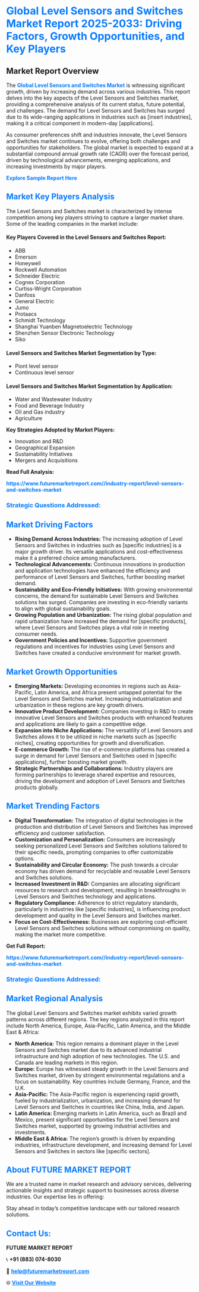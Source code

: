 <h1 style="color: #007BFF;">Global Level Sensors and Switches Market Report 2025-2033: Driving Factors, Growth Opportunities, and Key Players</h1>

<section id="overview">
<h2>Market Report Overview</h2>
<p>The <a href="https://www.futuremarketreport.com//industry-report/level-sensors-and-switches-market" style="color: #007BFF; text-decoration: none;"><strong>Global Level Sensors and Switches Market</strong></a> is witnessing significant growth, driven by increasing demand across various industries. This report delves into the key aspects of the Level Sensors and Switches market, providing a comprehensive analysis of its current status, future potential, and challenges. The demand for Level Sensors and Switches has surged due to its wide-ranging applications in industries such as [insert industries], making it a critical component in modern-day [applications].</p>
<p>As consumer preferences shift and industries innovate, the Level Sensors and Switches market continues to evolve, offering both challenges and opportunities for stakeholders. The global market is expected to expand at a substantial compound annual growth rate (CAGR) over the forecast period, driven by technological advancements, emerging applications, and increasing investments by major players.</p>
</section>

<section id="overview">
<p><a href="https://www.futuremarketreport.com//request-sample/reportId=63569" style="color: #007BFF; text-decoration: none;"><strong>Explore Sample Report Here</strong></a></p>
</section>

<section id="key-players">
<h2 style="color: #007BFF;">Market Key Players Analysis</h2>
<p>The Level Sensors and Switches market is characterized by intense competition among key players striving to capture a larger market share. Some of the leading companies in the market include:</p>
<h4>Key Players Covered in the Level Sensors and Switches Report:</h4>
<ul><li>ABB</li><li>Emerson</li><li>Honeywell</li><li>Rockwell Automation</li><li>Schneider Electric</li><li>Cognex Corporation</li><li>Curtiss-Wright Corporation</li><li>Danfoss</li><li>General Electric</li><li>Jumo</li><li>Protaacs</li><li>Schmidt Technology</li><li>Shanghai Yuanben Magnetoelectric Technology</li><li>Shenzhen Sensor Electronic Technology</li><li>Siko</li></ul>
<h4>Level Sensors and Switches Market Segmentation by Type:</h4>
<ul><li>Piont level sensor</li><li>Continuous level sensor</li></ul>

<h4>Level Sensors and Switches Market Segmentation by Application:</h4>
<ul><li>Water and Wastewater Industry</li><li>Food and Beverage Industry</li><li>Oil and Gas industry</li><li>Agriculture</li></ul>
<p><strong>Key Strategies Adopted by Market Players:</strong></p>
<ul>
<li>Innovation and R&D</li>
<li>Geographical Expansion</li>
<li>Sustainability Initiatives</li>
<li>Mergers and Acquisitions</li>
</ul>
</section>

<section>
<p><strong>Read Full Analysis: </strong></p><a href="https://www.futuremarketreport.com//industry-report/level-sensors-and-switches-market" style="color: #007BFF; text-decoration: none;"><strong>https://www.futuremarketreport.com//industry-report/level-sensors-and-switches-market</strong></a>
<h3 style="color: #007BFF;">Strategic Questions Addressed:</h3>
</section>

<section id="driving-factors">
<h2 style="color: #007BFF;">Market Driving Factors</h2>
<ul>
<li><strong>Rising Demand Across Industries:</strong> The increasing adoption of Level Sensors and Switches in industries such as [specific industries] is a major growth driver. Its versatile applications and cost-effectiveness make it a preferred choice among manufacturers.</li>
<li><strong>Technological Advancements:</strong> Continuous innovations in production and application technologies have enhanced the efficiency and performance of Level Sensors and Switches, further boosting market demand.</li>
<li><strong>Sustainability and Eco-Friendly Initiatives:</strong> With growing environmental concerns, the demand for sustainable Level Sensors and Switches solutions has surged. Companies are investing in eco-friendly variants to align with global sustainability goals.</li>
<li><strong>Growing Population and Urbanization:</strong> The rising global population and rapid urbanization have increased the demand for [specific products], where Level Sensors and Switches plays a vital role in meeting consumer needs.</li>
<li><strong>Government Policies and Incentives:</strong> Supportive government regulations and incentives for industries using Level Sensors and Switches have created a conducive environment for market growth.</li>
</ul>
</section>

<section id="growth-opportunities">
<h2 style="color: #007BFF;">Market Growth Opportunities</h2>
<ul>
<li><strong>Emerging Markets:</strong> Developing economies in regions such as Asia-Pacific, Latin America, and Africa present untapped potential for the Level Sensors and Switches market. Increasing industrialization and urbanization in these regions are key growth drivers.</li>
<li><strong>Innovative Product Development:</strong> Companies investing in R&D to create innovative Level Sensors and Switches products with enhanced features and applications are likely to gain a competitive edge.</li>
<li><strong>Expansion into Niche Applications:</strong> The versatility of Level Sensors and Switches allows it to be utilized in niche markets such as [specific niches], creating opportunities for growth and diversification.</li>
<li><strong>E-commerce Growth:</strong> The rise of e-commerce platforms has created a surge in demand for Level Sensors and Switches used in [specific applications], further boosting market growth.</li>
<li><strong>Strategic Partnerships and Collaborations:</strong> Industry players are forming partnerships to leverage shared expertise and resources, driving the development and adoption of Level Sensors and Switches products globally.</li>
</ul>
</section>

<section id="trending-factors">
<h2 style="color: #007BFF;">Market Trending Factors</h2>
<ul>
<li><strong>Digital Transformation:</strong> The integration of digital technologies in the production and distribution of Level Sensors and Switches has improved efficiency and customer satisfaction.</li>
<li><strong>Customization and Personalization:</strong> Consumers are increasingly seeking personalized Level Sensors and Switches solutions tailored to their specific needs, prompting companies to offer customizable options.</li>
<li><strong>Sustainability and Circular Economy:</strong> The push towards a circular economy has driven demand for recyclable and reusable Level Sensors and Switches solutions.</li>
<li><strong>Increased Investment in R&D:</strong> Companies are allocating significant resources to research and development, resulting in breakthroughs in Level Sensors and Switches technology and applications.</li>
<li><strong>Regulatory Compliance:</strong> Adherence to strict regulatory standards, particularly in industries like [specific industries], is influencing product development and quality in the Level Sensors and Switches market.</li>
<li><strong>Focus on Cost-Effectiveness:</strong> Businesses are exploring cost-efficient Level Sensors and Switches solutions without compromising on quality, making the market more competitive.</li>
</ul>
</section>

<section>
<p><strong>Get Full Report: </strong></p><a href="https://www.futuremarketreport.com//industry-report/level-sensors-and-switches-market" style="color: #007BFF; text-decoration: none;"><strong>https://www.futuremarketreport.com//industry-report/level-sensors-and-switches-market</strong></a>
<h3 style="color: #007BFF;">Strategic Questions Addressed:</h3>
</section>


<section id="regional-analysis">
<h2 style="color: #007BFF;">Market Regional Analysis</h2>
<p>The global Level Sensors and Switches market exhibits varied growth patterns across different regions. The key regions analyzed in this report include North America, Europe, Asia-Pacific, Latin America, and the Middle East & Africa:</p>
<ul>
<li><strong>North America:</strong> This region remains a dominant player in the Level Sensors and Switches market due to its advanced industrial infrastructure and high adoption of new technologies. The U.S. and Canada are leading markets in this region.</li>
<li><strong>Europe:</strong> Europe has witnessed steady growth in the Level Sensors and Switches market, driven by stringent environmental regulations and a focus on sustainability. Key countries include Germany, France, and the U.K.</li>
<li><strong>Asia-Pacific:</strong> The Asia-Pacific region is experiencing rapid growth, fueled by industrialization, urbanization, and increasing demand for Level Sensors and Switches in countries like China, India, and Japan.</li>
<li><strong>Latin America:</strong> Emerging markets in Latin America, such as Brazil and Mexico, present significant opportunities for the Level Sensors and Switches market, supported by growing industrial activities and investments.</li>
<li><strong>Middle East & Africa:</strong> The region’s growth is driven by expanding industries, infrastructure development, and increasing demand for Level Sensors and Switches in sectors like [specific sectors].</li>
</ul>
</section>

<footer>
<h2 style="color: #007BFF;">About FUTURE MARKET REPORT</h2>
<p>We are a trusted name in market research and advisory services, delivering actionable insights and strategic support to businesses across diverse industries. Our expertise lies in offering:</p>

<p>Stay ahead in today’s competitive landscape with our tailored research solutions.</p>

<h2 style="color: #007BFF;">Contact Us:</h2>
<p><strong>FUTURE MARKET REPORT</strong></p>
<p>📞 <strong>+91 (883) 074-8030</strong></p>
<p>📧 <strong><a href="mailto:help@futuremarketreport.com" style="color: #007BFF;">help@futuremarketreport.com</a></strong></p>
<p>🌐 <strong><a href="https://www.futuremarketreport.com/" style="color: #007BFF;">Visit Our Website</a></strong></p>
</footer>
